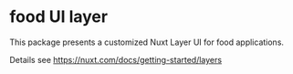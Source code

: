 # food UI layer

This package presents a customized Nuxt Layer UI for food applications.

Details see https://nuxt.com/docs/getting-started/layers
